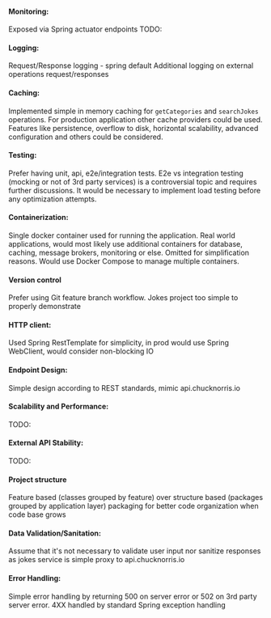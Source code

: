 #### Monitoring:
Exposed via Spring actuator endpoints TODO:

#### Logging: 
Request/Response logging - spring default
Additional logging on external operations request/responses

#### Caching: 
Implemented simple in memory caching for `getCategories` and `searchJokes` operations. For production application other cache providers could be used. Features like persistence, overflow to disk, horizontal scalability, advanced configuration and others could be considered.

#### Testing:
Prefer having unit, api, e2e/integration tests. E2e vs integration testing (mocking or not of 3rd party services) is a controversial topic and requires further discussions. It would be necessary to implement load testing before any optimization attempts.

#### Containerization:
Single docker container used for running the application. Real world applications, would most likely use additional containers for database, caching, message brokers, monitoring or else. Omitted for simplification reasons. Would use Docker Compose to manage multiple containers.

#### Version control
Prefer using Git feature branch workflow. Jokes project too simple to properly demonstrate

#### HTTP client:
Used Spring RestTemplate for simplicity, in prod would use Spring WebClient, would consider non-blocking IO

#### Endpoint Design:
Simple design according to REST standards, mimic api.chucknorris.io

#### Scalability and Performance:
TODO:

#### External API Stability:
TODO:

#### Project structure
Feature based (classes grouped by feature) over structure based (packages grouped by application layer) packaging for better code organization when code base grows

#### Data Validation/Sanitation:
Assume that it's not necessary to validate user input nor sanitize responses as jokes service is simple proxy to api.chucknorris.io

#### Error Handling:
Simple error handling by returning 500 on server error or 502 on 3rd party server error. 4XX handled by standard Spring exception handling
